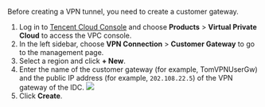 Before creating a VPN tunnel, you need to create a customer gateway.
1. Log in to [Tencent Cloud Console](https://console.cloud.tencent.com/) and choose **Products** > **Virtual Private Cloud** to access the VPC console.
2. In the left sidebar, choose **VPN Connection** > **Customer Gateway** to go to the management page.
3. Select a region and click **+ New**.
4. Enter the name of the customer gateway (for example, TomVPNUserGw) and the public IP address (for example, `202.108.22.5`) of the VPN gateway of the IDC.
 ![](https://main.qcloudimg.com/raw/bbef030ece65b1b1d6e8be76da20ce74.png)
5. Click **Create**.
